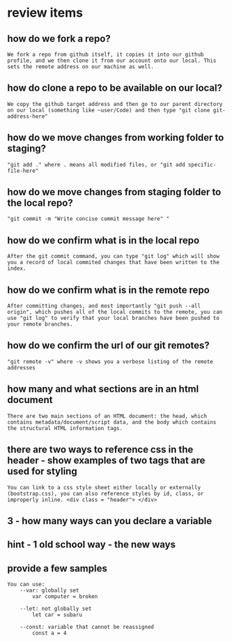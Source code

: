 # review items

## how do we fork a repo? 

    We fork a repo from github itself, it copies it into our github profile, and we then clone it from our account onto our local. This sets the remote address on our machine as well.

## how do clone a repo to be available on our local?

    We copy the github target address and then go to our parent directory on our local (something like ~user/Code) and then type "git clone git-address-here"

## how do we move changes from working folder to staging?
    
    "git add ." where . means all modified files, or "git add specific-file-here"

## how do we move changes from staging folder to the local repo?
    
    "git commit -m "Write concise commit message here" "

## how do we confirm what is in the local repo

    After the git commit command, you can type "git log" which will show you a record of local commited changes that have been written to the index.

## how do we confirm what is in the remote repo

    After committing changes, and most importantly "git push --all origin", which pushes all of the local commits to the remote, you can use "git log" to verify that your local branches have been pushed to your remote branches.

## how do we confirm the url of our git remotes?

    "git remote -v" where -v shows you a verbose listing of the remote addresses

## how many and what sections are in an html document

    There are two main sections of an HTML document: the head, which contains metadata/document/script data, and the body which contains the structural HTML information tags.

## there are two ways to reference css in the header - show examples of two tags that are used for styling

    You can link to a css style sheet either locally or externally (bootstrap.css), you can also reference styles by id, class, or improperly inline. <div class = "header"> </div> 



## 3 - how many ways can you declare a variable
## hint - 1 old school way - the new ways
## provide a few samples

    You can use: 
        --var: globally set 
            var computer = broken

        --let: not globally set
            let car = subaru

        --const: variable that cannot be reassigned
            const a = 4
